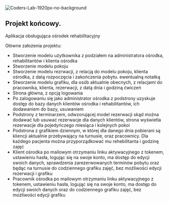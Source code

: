 ![Coders-Lab-1920px-no-background](https://user-images.githubusercontent.com/152855/73064373-5ed69780-3ea1-11ea-8a71-3d370a5e7dd8.png)


## Projekt końcowy.

Aplikacja obsługująca ośrodek rehabilitacyjny

Główne założenia projektu:
* Stworzenie modelu użytkownika z podziałem na administratora ośrodka, rehabilitantów i klienta ośrodka
* Stworzenie modelu pokoju
* Stworzenie modelu rezrwacji, z relacją do modelu pokoju, klienta ośrodka, z datą rozpoczęcia i zakończenia pobytu. ewentualną notatką
* Stworzenie modelu grafiku, dla osób aktualnie obecnych, z relacjami do pracownika, klienta, rezerwacji, z datą dnia i godziną ćwiczeń
* Strona główna, z opcją logowania
* Po zalogowaniu się jako administrator ośrodka z podstrony uzyskuje dostęp do bazy danych klientów ośrodka i rehabilitantów, ich dodawaniem do bazy, usuwaniem
* Podstrony z terminarzem, odwzorującej model rezerwacji skąd można dodawać lub usuwać rezerwacje dla danych klientów, strona wyświetla rezerwacje dla pojedyńczego miesiąca i kolejnych pokoi
* Podstrona z grafikiem dziennym, w której dla danego dnia pobierani są kliencji aktualnie przebywający na turnusie, oraz pracownicy. Dla każdego pacjenta można przyporządkować mu rehebilitanta i godzinę zajęć
* Klient ośrodka po mailowym otrzymaniu linku aktywacyjnego z tokenem, ustawieniu hasła, logując się na swoje konto, ma dostęp do edycji swoich danych, sprawdzenia zarezerwowanych terminów pobytu oraz będąc na turnusie do codziennego grafiku zajęć, bez możliwości edycji rezerwacji i grafiku
* Pracownik ośrodka po mailowym otrzymaniu linku aktywacyjnego z tokenem, ustawieniu hasła, logując się na swoje konto, ma dostęp do edycji swoich danych oraz do codziennego grafiku zajęć, bez możliwości edycji grafiku
